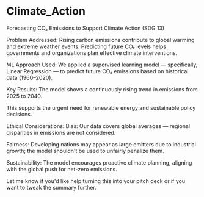 # Climate_Action
Forecasting CO₂ Emissions to Support Climate Action (SDG 13)

Problem Addressed:
Rising carbon emissions contribute to global warming and extreme weather events. Predicting future CO₂ levels helps governments and organizations plan effective climate interventions.

ML Approach Used:
We applied a supervised learning model — specifically, Linear Regression — to predict future CO₂ emissions based on historical data (1960–2020).

Key Results:
The model shows a continuously rising trend in emissions from 2025 to 2040.

This supports the urgent need for renewable energy and sustainable policy decisions.

Ethical Considerations:
Bias: Our data covers global averages — regional disparities in emissions are not considered.

Fairness: Developing nations may appear as large emitters due to industrial growth; the model shouldn't be used to unfairly penalize them.

Sustainability: The model encourages proactive climate planning, aligning with the global push for net-zero emissions.

Let me know if you'd like help turning this into your pitch deck or if you want to tweak the summary further.









